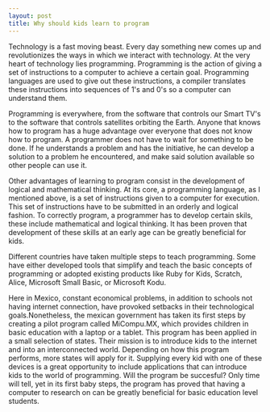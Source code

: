 ```yaml
---
layout: post
title: Why should kids learn to program
---
```


Technology is a fast moving beast. Every day something new comes up and revolutionizes the ways in which we interact with technology. At the very heart of technology lies programming. Programming is the action of giving a set of instructions to a computer to achieve a certain goal. Programming languages are used to give out these instructions, a compiler translates these instructions into sequences of 1's and 0's so a computer can understand them.

Programming is everywhere, from the software that controls our Smart TV's to the software that controls satellites orbiting the Earth. Anyone that knows how to program has a huge advantage over everyone that does not know how to program. A programmer does not have to wait for something to be done. If he understands a problem and has the initiative, he can develop a solution to a problem he encountered, and make said solution available so other people can use it.

Other advantages of learning to program consist in the development of logical and mathematical thinking. At its core, a programming language, as I mentioned above, is a set of instructions given to a computer for execution. This set of instructions have to be submitted in an orderly and logical fashion. To correctly program, a programmer has to develop certain skils, these include mathematical and logical thinking. It has been proven that development of these skills at an early age can be greatly beneficial for kids.

Different countries have taken multiple steps to teach programming. Some have either developed tools that simplify and teach the basic concepts of programming or adopted existing products like Ruby for Kids, Scratch, Alice, Microsoft Small Basic, or Microsoft Kodu.

Here in Mexico, constant economical problems, in addition to schools not having internet connection, have provoked setbacks in their technological goals.Nonetheless, the mexican government has taken its first steps by creating a pilot program called MiCompu.MX, which provides children in basic education with a laptop or a tablet. This program has been applied in a small selection of states. Their mission is to introduce kids to the internet and into an interconnected world. Depending on how this program performs, more states will apply for it. Supplying every kid with one of these devices is a great opportunity to include applications that can introduce kids to the world of programming. Will the program be succesful? Only time will tell, yet in its first baby steps, the program has proved that having a computer to research on can be greatly beneficial for basic education level students.